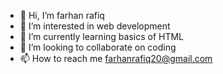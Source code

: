 - 👋 Hi, I’m farhan rafiq
- 👀 I’m interested in web development 
- 🌱 I’m currently learning basics of HTML
- 💞️ I’m looking to collaborate on coding
- 📫 How to reach me farhanrafiq20@gmail.com

<!---
farhanrafiq20/farhanrafiq20 is a ✨ special ✨ repository because its `README.md` (this file) appears on your GitHub profile.
You can click the Preview link to take a look at your changes.
--->

